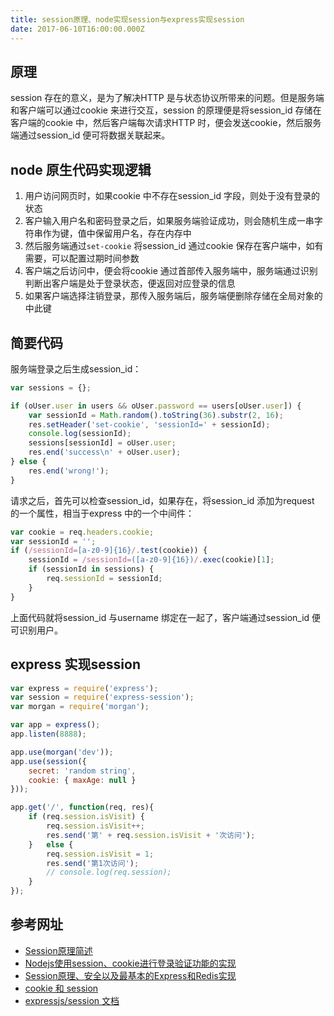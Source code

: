 ```yaml
---
title: session原理、node实现session与express实现session
date: 2017-06-10T16:00:00.000Z
---
```


## 原理

session 存在的意义，是为了解决HTTP 是与状态协议所带来的问题。但是服务端和客户端可以通过cookie 来进行交互，session 的原理便是将session_id 存储在客户端的cookie 中，然后客户端每次请求HTTP 时，便会发送cookie，然后服务端通过session_id 便可将数据关联起来。

## node 原生代码实现逻辑

1. 用户访问网页时，如果cookie 中不存在session_id 字段，则处于没有登录的状态
2. 客户输入用户名和密码登录之后，如果服务端验证成功，则会随机生成一串字符串作为键，值中保留用户名，存在内存中
3. 然后服务端通过`set-cookie` 将session_id 通过cookie 保存在客户端中，如有需要，可以配置过期时间参数
4. 客户端之后访问中，便会将cookie 通过首部传入服务端中，服务端通过识别判断出客户端是处于登录状态，便返回对应登录的信息
5. 如果客户端选择注销登录，那传入服务端后，服务端便删除存储在全局对象的中此键

## 简要代码

服务端登录之后生成session_id：

```javascript
var sessions = {};

if (oUser.user in users && oUser.password == users[oUser.user]) {
	var sessionId = Math.random().toString(36).substr(2, 16);
	res.setHeader('set-cookie', 'sessionId=' + sessionId);
	console.log(sessionId);
	sessions[sessionId] = oUser.user;
	res.end('success\n' + oUser.user);
} else {
	res.end('wrong!');
}
```

请求之后，首先可以检查session_id，如果存在，将session_id 添加为request 的一个属性，相当于express 中的一个中间件：

```javascript
var cookie = req.headers.cookie;
var sessionId = '';
if (/sessionId=[a-z0-9]{16}/.test(cookie)) {
	sessionId = /sessionId=([a-z0-9]{16})/.exec(cookie)[1];
	if (sessionId in sessions) {
		req.sessionId = sessionId;
	}
}
```

上面代码就将session_id 与username 绑定在一起了，客户端通过session_id 便可识别用户。

## express 实现session

```javascript
var express = require('express');
var session = require('express-session');
var morgan = require('morgan');

var app = express();
app.listen(8888);

app.use(morgan('dev'));
app.use(session({
	secret: 'random string',
	cookie: { maxAge: null }
}));

app.get('/', function(req, res){
	if (req.session.isVisit) {
		req.session.isVisit++;
		res.send('第' + req.session.isVisit + '次访问');
	}	else {
		req.session.isVisit = 1;
		res.send('第1次访问');
		// console.log(req.session);
	}
});
```

## 参考网址

- [Session原理简述](https://www.pureweber.com/article/how-session-works/)
- [Nodejs使用session、cookie进行登录验证功能的实现](http://www.5941740.cn/2016/06/08/node-authority/index.html)
- [Session原理、安全以及最基本的Express和Redis实现](https://segmentfault.com/a/1190000002630691)
- [cookie 和 session](http://wiki.jikexueyuan.com/project/node-lessons/cookie-session.html)
- [expressjs/session 文档](https://github.com/expressjs/session)